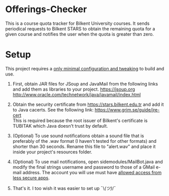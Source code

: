 # Offerings-Checker

This is a course quota tracker for Bilkent University courses. It sends periodical requests to Bilkent STARS to 
obtain the remaining quota for a given course and notifies the user when the quota is greater than zero.

# Setup

This project requires a [only minimal configuration and tweaking](https://xkcd.com/1742/) to build and use.

1. First, obtain JAR files for JSoup and JavaMail from the following links and add them as libraries to your project.
https://jsoup.org <br/>
http://www.oracle.com/technetwork/java/javamail/index.html

2. Obtain the security certificate from https://stars.bilkent.edu.tr and add it to Java cacerts. See the following link:
  https://www.grim.se/guide/jre-cert <br/>
  This is required because the root issuer of Bilkent's certificate is TUBITAK which Java doesn't trust by default.

3. (Optional) To use sound notifications obtain a sound file that is preferably of the .wav format (I haven't tested for other 
formats) and shorter than 30 seconds. Rename this file to "alert.wav" and place it inside your project's resources folder.

4. (Optional) To use mail notifications, open sidemodules/MailBot.java and modify the final strings username and password to 
those of a GMail e-mail address. The account you will use must have [allowed access from less secure apps](https://support.google.com/accounts/answer/6010255?hl=en).

5. That's it. I too wish it was easier to set up ¯\\_(ツ)_/¯  
